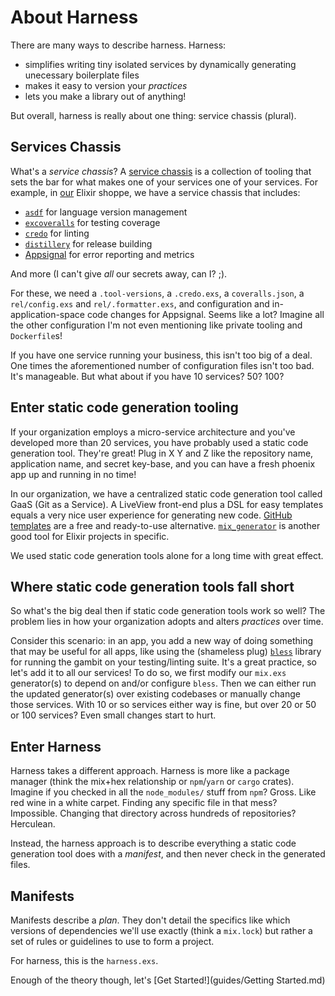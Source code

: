 # About Harness

There are many ways to describe harness. Harness:

- simplifies writing tiny isolated services by dynamically generating
  unecessary boilerplate files
- makes it easy to version your _practices_
- lets you make a library out of anything!

But overall, harness is really about one thing: service chassis (plural).

## Services Chassis

What's a _service chassis_? A [service
chassis](https://microservices.io/patterns/microservice-chassis.html) is a
collection of tooling that sets the bar for what makes one of your services one
of your services. For example, in [our](https://github.com/NFIBrokerage) Elixir
shoppe, we have a service chassis that includes:

- [`asdf`](https://github.com/asdf-vm/asdf) for language version management
- [`excoveralls`](https://hex.pm/packages/excoveralls) for testing coverage
- [`credo`](https://hex.pm/packages/credo) for linting
- [`distillery`](https://hex.pm/packages/distillery) for release building
- [Appsignal](https://appsignal.com/) for error reporting and metrics

And more (I can't give _all_ our secrets away, can I? ;).

For these, we need a `.tool-versions`, a `.credo.exs`, a `coveralls.json`, a
`rel/config.exs` and `rel/.formatter.exs`, and configuration and
in-application-space code changes for Appsignal. Seems like a lot? Imagine all
the other configuration I'm not even mentioning like private tooling and
`Dockerfile`s!

If you have one service running your business, this isn't too big of a deal.
One times the aforementioned number of configuration files isn't too bad. It's
manageable. But what about if you have 10 services? 50? 100?

## Enter static code generation tooling

If your organization employs a micro-service architecture and you've developed
more than 20 services, you have probably used a static code generation tool.
They're great! Plug in X Y and Z like the repository name, application name,
and secret key-base, and you can have a fresh phoenix app up and running in no
time!

In our organization, we have a centralized static code generation tool called
GaaS (Git as a Service). A LiveView front-end plus a DSL for easy templates
equals a very nice user experience for generating new code.  [GitHub
templates](https://github.blog/2019-06-06-generate-new-repositories-with-repository-templates/)
are a free and ready-to-use alternative.
[`mix_generator`](https://github.com/pragdave/mix_generator) is another good
tool for Elixir projects in specific.

We used static code generation tools alone for a long time with great effect.

## Where static code generation tools fall short

So what's the big deal then if static code generation tools work so well? The
problem lies in how your organization adopts and alters _practices_ over time.

Consider this scenario: in an app, you add a new way of doing something that
may be useful for all apps, like using the (shameless plug)
[`bless`](https://hex.pm/packages/bless) library for running the gambit on
your testing/linting suite. It's a great practice, so let's add it to all our
services! To do so, we first modify our `mix.exs` generator(s) to depend on
and/or configure `bless`. Then we can either run the updated generator(s) over
existing codebases or manually change those services. With 10 or so services
either way is fine, but over 20 or 50 or 100 services? Even small changes start
to hurt.

## Enter Harness

Harness takes a different approach. Harness is more like a package manager
(think the mix+hex relationship or `npm`/`yarn` or `cargo` crates). Imagine if
you checked in all the `node_modules/` stuff from `npm`? Gross. Like red wine
in a white carpet. Finding any specific file in that mess? Impossible. Changing
that directory across hundreds of repositories? Herculean.

Instead, the harness approach is to describe everything a static code
generation tool does with a _manifest_, and then never check in the generated
files.

## Manifests

Manifests describe a _plan_. They don't detail the specifics like which
versions of dependencies we'll use exactly (think a `mix.lock`) but rather a
set of rules or guidelines to use to form a project.

For harness, this is the `harness.exs`.

Enough of the theory though, let's [Get Started!](guides/Getting Started.md)
